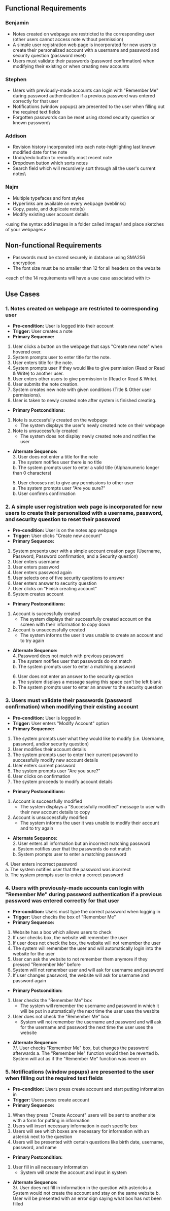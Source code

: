 ## Functional Requirements

### Benjamin
- Notes created on webpage are restricted to the corresponding user (other users cannot access note without permission)
- A simple user registration web page is incorporated for new users to create their personalized account with a username and password and security question (password reset)
- Users must validate their passwords (password confirmation) when modifying their existing or when creating new accounts
### Stephen
- Users with previously-made accounts can login with "Remember Me" during password authentication if a previous password was entered correctly for that user
- Notifications (window popups) are presented to the user when  filling out the required text fields
- Forgotten passwords can be reset using stored security question or known password\
### Addison
- Revision history incorporated into each note-highlighting last known modified date for the note
- Undo/redo button to remodify most recent note
- Dropdown button which sorts notes
- Search field which will recursively sort through all the user's current notes\
### Najm
- Multiple typefaces and font styles  
- Hyperlinks are available on every webpage (weblinks)
- Copy, paste, and duplicate note(s)
- Modify existing user account details

<using the syntax [](images/ui1.png) add images in a folder called images/ and place sketches of your webpages>

## Non-functional Requirements
- Passwords must be stored securely in database using SMA256 encryption
- The font size must be no smaller than 12 for all headers on the website

<each of the 14 requirements will have a use case associated with it>
## Use Cases <Benjamin>
### 1. Notes created on webpage are restricted to corresponding user
- **Pre-condition:** User is logged into their account
- **Trigger:** User creates a note
- **Primary Sequence:**
1. User clicks a button on the webpage that says "Create new note" when hovered over.
2. System prompts user to enter title for the note.
3. User enters title for the note.
4. System prompts user if they would like to give permission (Read or Read & Write) to another user.
5. User enters other users to give permission to (Read or Read & Write).
6. User submits the note creation.
7. System creates new note with given conditions (Title & Other user permissions).
8. User is taken to newly created note after system is finished creating.

- **Primary Postconditions:**<br>
1. Note is successfully created on the webpage
    - The system displays the user's newly created note on their webpage
2. Note is unsuccessfully created
    - The system does not display newly created note and notifies the user

- **Alternate Sequence:**<br>
3\. User does not enter a title for the note <br>
  a. The system notifies user there is no title <br>
  b. The system prompts user to enter a valid title (Alphanumeric longer than 0 characters) <br>

  5\. User chooses not to give any permissions to other user <br>
  a. The system prompts user "Are you sure?" <br>
  b. User confirms confirmation

### 2. A simple user registration web page is incorporated for new users to create their personalized with a username, password, and security question to reset their password
- **Pre-condition:** User is on the notes app webpage
- **Trigger:** User clicks "Create new account" 
- **Primary Sequence:**
1. System presents user with a simple account creation page (Username, Password, Password confirmation, and a Security question)
2. User enters username
3. User enters password
4. User enters password again
5. User selects one of five security questions to answer
6. User enters answer to security question
7. User clicks on "Finish creating account"
8. System creates account

- **Primary Postconditions:**<br>
1. Account is successfully created
    - The system displays their successfully created account on the screen with their information to copy down
2. Account is unsuccessfully created
    - The system informs the user it was unable to create an account and to try again

- **Alternate Sequence:**<br>
4\. Password does not match with previous password<br>
  a. The system notifies user that passwords do not match <br>
  b. The system prompts user to enter a matching password<br>

  6\. User does not enter an answer to the security question<br>
  a. The system displays a message saying this space can't be left blank<br>
  b. The system prompts user to enter an answer to the security question

### 3. Users must validate their passwords (password confirmation) when modifying their existing account
- **Pre-condition:** User is logged in
- **Trigger:** User enters "Modify Account" option
- **Primary Sequence:**
1. The system prompts user what they would like to modify (i.e. Username, password, and/or security question)
2. User modifies their account details
3. The system prompts user to enter their current password to successfully modify new account details
4. User enters current password
5. The system prompts user "Are you sure?"
6. User clicks on confirmation
7. The system proceeds to modify account details

- **Primary Postconditions:**<br>
1. Account is successfully modified
    - The system displays a "Successfully modified" message to user with their new account details to copy
2. Account is unsuccessfully modified
    - The system informs the user it was unable to modify their account and to try again

- **Alternate Sequence:**<br>
2\. User enters all information but an incorrect matching password<br>
  a. System notifies user that the passwords do not match<br>
  b. System prompts user to enter a matching password<br>
  
4\. User enters incorrect password<br>
  a. The system notifies user that the password was incorrect<br>
  b. The system prompts user to enter a correct password

### 4. Users with previously-made accounts can login with "Remember Me" during password authentication if a previous password was entered correctly for that user
- **Pre-condition:** Users must type the correct password when logging in
- **Trigger:** User checks the box of "Remember Me"
- **Primary Sequence:**
1. Website has a box which allows users to check
2. If user checks box, the website will remember the user
3. If user does not check the box, the website will not remember the user
4. The system will remember the user and will automatically login into the website for the user
5. User can ask the website to not remember them anymore if they pressed "Remember Me" before
6. System will not remember user and will ask for username and password
7. If user changes password, the website will ask for username and password again

- **Primary Postcondition:**<br>
1. User checks the "Remember Me" box
   - The system will remember the username and password in which it will be put in automatically the next time the user uses the wesbite
2. User does not check the "Remember Me" box
   - System will not remember the username and password and will ask for the username and password the next time the user uses the website

- **Alternate Sequence:**<br>
7/. User checks "Remember Me" box, but changes the password afterwards
   a. The "Remember Me" function would then be reverted
   b. System will act as if the "Remember Me" function was never on

### 5. Notifications (window popups) are presented to the user when filling out the required text fields
- **Pre-condition:** Users press create account and start putting information in
- **Trigger:** Users press create account
- **Primary Sequence:**
1. When they press "Create Account" users will be sent to another site with a form for putting in information
2. Users will insert necessary information in each specific box
3. Users will see which boxes are necessary for information with an asterisk next to the question
4. Users will be presented with certain questions like birth date, username, password, and name

- **Primary Postcondition:**<br>
1. User fill in all necessary information
   - System will create the account and input in system
  
- **Alternate Sequence:**<br>
3/. User does not fill in information in the question with astericks
  a. System would not create the account and stay on the same website
  b. User will be presented with an error sign saying what box has not been filled

